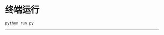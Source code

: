 # 终端运行

```shell
python run.py
```
*******************************************************************************************************************************************************************************************************************************************************************************************************************************************************************************************************************************************************************************************************************************************************************************************************************************************
